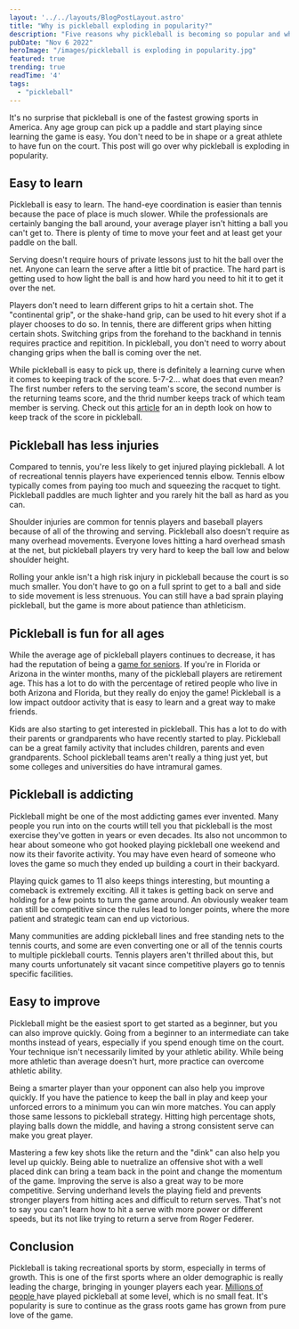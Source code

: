 ```yaml
---
layout: '../../layouts/BlogPostLayout.astro'
title: "Why is pickleball exploding in popularity?"
description: "Five reasons why pickleball is becoming so popular and why it's so addicting."
pubDate: "Nov 6 2022"
heroImage: "/images/pickleball is exploding in popularity.jpg"
featured: true
trending: true
readTime: '4'
tags: 
  - "pickleball"
---
```


It's no surprise that pickleball is one of the fastest growing sports in America. Any age group can pick up a paddle and start playing since learning the game is easy. You don't need to be in shape or a great athlete to have fun on the court. This post will go over why pickleball is exploding in popularity.

## Easy to learn

Pickleball is easy to learn. The hand-eye coordination is easier than tennis because the pace of place is much slower. While the professionals are certainly banging the ball around, your average player isn't hitting a ball you can't get to. There is plenty of time to move your feet and at least get your paddle on the ball. 

Serving doesn't require hours of private lessons just to hit the ball over the net. Anyone can learn the serve after a little bit of practice. The hard part is getting used to how light the ball is and how hard you need to hit it to get it over the net.

Players don't need to learn different grips to hit a certain shot. The "continental grip", or the shake-hand grip, can be used to hit every shot if a player chooses to do so. In tennis, there are different grips when hitting certain shots. Switching grips from the forehand to the backhand in tennis requires practice and repitition. In pickleball, you don't need to worry about changing grips when the ball is coming over the net.

While pickleball is easy to pick up, there is definitely a learning curve when it comes to keeping track of the score. 5-7-2... what does that even mean? The first number refers to the serving team's score, the second number is the returning teams score, and the thrid number keeps track of which team member is serving. Check out this <a href="https://usapickleball.org/what-is-pickleball/how-to-play-old/basics/scoring-position/" target="_blank">article</a> for an in depth look on how to keep track of the score in pickleball.

## Pickleball has less injuries

Compared to tennis, you're less likely to get injured playing pickleball. A lot of recreational tennis players have experienced tennis elbow. Tennis elbow typically comes from paying too much and squeezing the racquet to tight. Pickleball paddles are much lighter and you rarely hit the ball as hard as you can.

Shoulder injuries are common for tennis players and baseball players because of all of the throwing and serving. Pickleball also doesn't require as many overhead movements. Everyone loves hitting a hard overhead smash at the net, but pickleball players try very hard to keep the ball low and below shoulder height.

Rolling your ankle isn't a high risk injury in pickleball because the court is so much smaller. You don't have to go on a full sprint to get to a ball and side to side movement is less strenuous. You can still have a bad sprain playing pickleball, but the game is more about patience than athleticism.

## Pickleball is fun for all ages

While the average age of pickleball players continues to decrease, it has had the reputation of being a <a href="https://thepickler.com/blogs/pickleball-blog/is-pickleball-a-senior-game"> game for seniors</a>. If you're  in Florida or Arizona in the winter months, many of the pickleball players are retirement age. This has a lot to do with the percentage of retired people who live in both Arizona and Florida, but they really do enjoy the game! Pickleball is a low impact outdoor activity that is easy to learn and a great way to make friends.

Kids are also starting to get interested in pickleball. This has a lot to do with their parents or grandparents who have recently started to play. Pickleball can be a great family activity that includes children, parents and even grandparents. School pickleball teams aren't really a thing just yet, but some colleges and universities do have intramural games. 

## Pickleball is addicting

Pickleball might be one of the most addicting games ever invented. Many people you run into on the courts wtill tell you that pickleball is the most exercise they've gotten in years or even decades. Its also not uncommon to hear about someone who got hooked playing pickleball one weekend and now its their favorite activity. You may have even heard of someone who loves the game so much they ended up building a court in their backyard.

Playing quick games to 11 also keeps things interesting, but mounting a comeback is extremely exciting. All it takes is getting back on serve and holding for a few points to turn the game around. An obviously weaker team can still be competitive since the rules lead to longer points, where the more patient and strategic team can end up victorious.

Many communities are adding pickleball lines and free standing nets to the tennis courts, and some are even converting one or all of the tennis courts to multiple pickleball courts. Tennis players aren't thrilled about this, but many courts unfortunately sit vacant since competitive players go to tennis specific facilities.

## Easy to improve

Pickleball might be the easiest sport to get started as a beginner, but you can also improve quickly. Going from a beginner to an intermediate can take months instead of years, especially if you spend enough time on the court. Your technique isn't necessarily limited by your athletic ability. While being more athletic than average doesn't hurt, more practice can overcome athletic ability.

Being a smarter player than your opponent can also help you improve quickly. If you have the patience to keep the ball in play and keep your unforced errors to a minimum you can win more matches. You can apply those same lessons to pickleball strategy. Hitting high percentage shots, playing balls down the middle, and having a strong consistent serve can make you great player.

Mastering a few key shots like the return and the "dink" can also help you level up quickly. Being able to nuetralize an offensive shot with a well placed dink can bring a team back in the point and change the momentum of the game. Improving the serve is also a great way to be more competitive. Serving underhand levels the playing field and prevents stronger players from hitting aces and difficult to return serves. That's not to say you can't learn how to hit a serve with more power or different speeds, but its not like trying to return a serve from Roger Federer.

## Conclusion

Pickleball is taking recreational sports by storm, especially in terms of growth. This is one of the first sports where an older demographic is really leading the charge, bringing in younger players each year. <a href="https://usapickleball.org/about-us/organizational-docs/pickleball-fact-sheet/">Millions of people </a> have played pickleball at some level, which is no small feat. It's popularity is sure to continue as the grass roots game has grown from pure love of the game.

